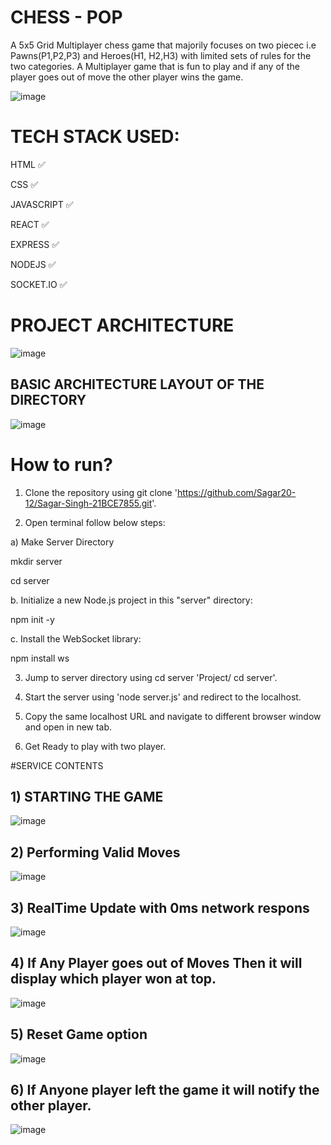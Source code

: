 
# CHESS - POP

A 5x5 Grid Multiplayer chess game that majorily focuses on two piecec i.e Pawns(P1,P2,P3) and Heroes(H1, H2,H3) with limited sets of rules for the two categories. 
A Multiplayer game that is fun to play and if any of the player goes out of move the other player wins the game.

![image](https://github.com/user-attachments/assets/7b0393c9-b86c-4d7a-a6ad-7b377893162b)



# TECH STACK USED:

HTML ✅

CSS ✅

JAVASCRIPT ✅

REACT ✅

EXPRESS ✅

NODEJS ✅

SOCKET.IO ✅

# PROJECT ARCHITECTURE

![image](https://github.com/user-attachments/assets/3bd83a7d-95e6-467f-8fbf-4a844c51f5b6)


## BASIC ARCHITECTURE LAYOUT OF THE DIRECTORY

![image](https://github.com/user-attachments/assets/46b172e0-2fec-4b17-a979-899dffed90a2)


# How to run?

1) Clone the repository using git clone 'https://github.com/Sagar20-12/Sagar-Singh-21BCE7855.git'.

2) Open terminal follow below steps:

a) Make Server Directory

mkdir server

cd server

b. Initialize a new Node.js project in this "server" directory:

npm init -y

c. Install the WebSocket library:

npm install ws
   
3) Jump to server directory using cd server 'Project/ cd server'.

4) Start the server using 'node server.js' and redirect to the localhost.

5) Copy the same localhost URL and navigate to different browser window and open in new tab.

6) Get Ready to play with two player.

#SERVICE CONTENTS

## 1) STARTING THE GAME

![image](https://github.com/user-attachments/assets/4f3b9d11-c603-456d-b82c-990ee593da63)


## 2) Performing Valid Moves

![image](https://github.com/user-attachments/assets/4562eda8-eb74-489c-911b-78b2c7e8f537)


## 3) RealTime Update with 0ms network respons
![image](https://github.com/user-attachments/assets/c933ca62-bd6e-4638-9fdc-7dbef2bf77c9)


## 4) If Any Player goes out of Moves Then it will display which player won at top.
![image](https://github.com/user-attachments/assets/49e33052-5613-4ceb-8f73-cc7784d3db3c)


## 5) Reset Game option
![image](https://github.com/user-attachments/assets/80179ae3-aa8d-4413-b22f-e55fcb52fbba)


## 6) If Anyone player left the game it will notify the other player.
![image](https://github.com/user-attachments/assets/95ce00ad-0c5d-4c5c-847e-ee73979198f3)


